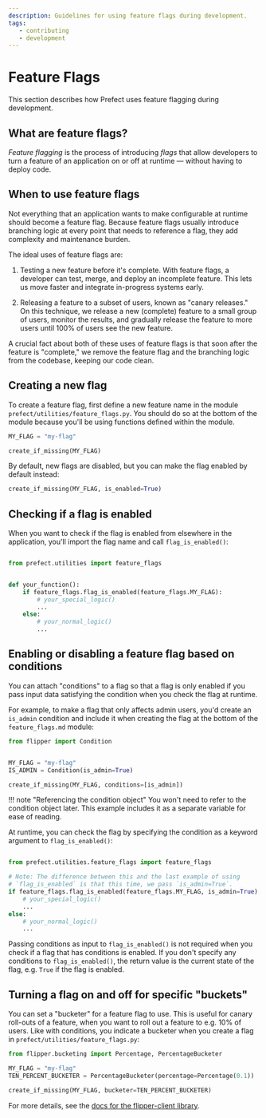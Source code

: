 ```yaml
---
description: Guidelines for using feature flags during development.
tags:
   - contributing
   - development
---
```


# Feature Flags

This section describes how Prefect uses feature flagging during
development.

## What are feature flags?

_Feature flagging_ is the process of introducing _flags_ that allow
developers to turn a feature of an application on or off at runtime &mdash;
without having to deploy code.

## When to use feature flags

Not everything that an application wants to make configurable at runtime
should become a feature flag. Because feature flags usually introduce
branching logic at every point that needs to reference a flag, they add
complexity and maintenance burden.

The ideal uses of feature flags are:

1. Testing a new feature before it's complete. With feature flags,
   a developer can test, merge, and deploy an incomplete feature.
   This lets us move faster and integrate in-progress systems early.

2. Releasing a feature to a subset of users, known as "canary releases."
   On this technique, we release a new (complete) feature to a small
   group of users, monitor the results, and gradually release the
   feature to more users until 100% of users see the new feature.

A crucial fact about both of these uses of feature flags is that soon
after the feature is "complete," we remove the feature flag and
the branching logic from the codebase, keeping our code clean.

## Creating a new flag

To create a feature flag, first define a new feature name in the module
`prefect/utilities/feature_flags.py`. You should do so at the bottom of
the module because you'll be using functions defined within the module.

```python
MY_FLAG = "my-flag"

create_if_missing(MY_FLAG)
```

By default, new flags are disabled, but you can make the flag enabled by
default instead:

```python
create_if_missing(MY_FLAG, is_enabled=True)
```

## Checking if a flag is enabled

When you want to check if the flag is enabled from elsewhere in the
application, you'll import the flag name and call `flag_is_enabled()`:

```python

from prefect.utilities import feature_flags


def your_function():
    if feature_flags.flag_is_enabled(feature_flags.MY_FLAG):
        # your_special_logic()
        ...
    else:
        # your_normal_logic()
        ...
```

## Enabling or disabling a feature flag based on conditions

You can attach "conditions" to a flag so that a flag is only
enabled if you pass input data satisfying the condition when you
check the flag at runtime.

For example, to make a flag that only affects admin users, you'd
create an `is_admin` condition and include it when creating the flag
at the bottom of the `feature_flags.md` module:

```python
from flipper import Condition


MY_FLAG = "my-flag"
IS_ADMIN = Condition(is_admin=True)

create_if_missing(MY_FLAG, conditions=[is_admin])
```

!!! note "Referencing the condition object"
    You won't need to refer to the condition object later. This example
    includes it as a separate variable for ease of reading.

At runtime, you can check the flag by specifying the condition
as a keyword argument to `flag_is_enabled()`:

```python

from prefect.utilities.feature_flags import feature_flags

# Note: The difference between this and the last example of using
# `flag_is_enabled` is that this time, we pass `is_admin=True`.
if feature_flags.flag_is_enabled(feature_flags.MY_FLAG, is_admin=True):
    # your_special_logic()
    ...
else:
    # your_normal_logic()
    ...
```

Passing conditions as input to `flag_is_enabled()` is not required
when you check if a flag that has conditions is enabled. If you don't specify
any conditions to `flag_is_enabled()`, the return value is the current state
of the flag, e.g. `True` if the flag is enabled.

## Turning a flag on and off for specific "buckets"

You can set a "bucketer" for a feature flag to use. This is useful for
canary roll-outs of a feature, when you want to roll out a feature to e.g.
10% of users. Like with conditions, you indicate a bucketer when you
create a flag in `prefect/utilities/feature_flags.py`:

```python
from flipper.bucketing import Percentage, PercentageBucketer

MY_FLAG = "my-flag"
TEN_PERCENT_BUCKETER = PercentageBucketer(percentage=Percentage(0.1))

create_if_missing(MY_FLAG, bucketer=TEN_PERCENT_BUCKETER)
```

For more details, see the [docs for the flipper-client library](https://github.com/carta/flipper-client).
